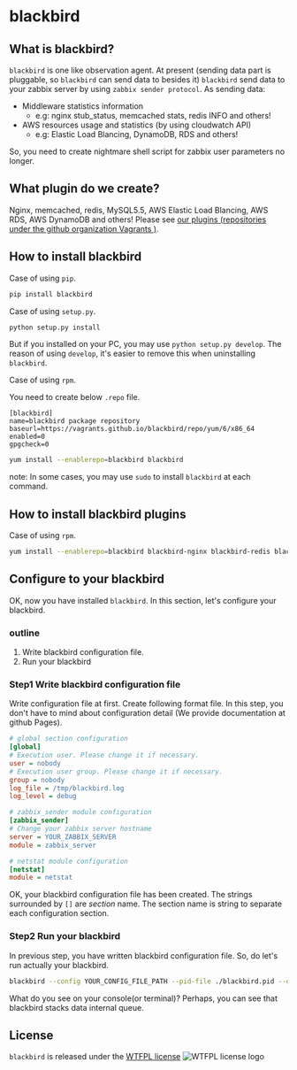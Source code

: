 blackbird
=========

What is blackbird?
------------------

`blackbird` is one like observation agent.
At present \(sending data part is pluggable, so `blackbird` can send data to besides it\)
`blackbird` send data to your zabbix server by using `zabbix sender protocol`.
As sending data:

* Middleware statistics information
    + e.g: nginx stub_status, memcached stats, redis INFO and others!
* AWS resources usage and statistics \(by using cloudwatch API\)
    + e.g: Elastic Load Blancing, DynamoDB, RDS and others!

So, you need to create nightmare shell script for zabbix user parameters no longer.


What plugin do we create?
-------------------------

Nginx, memcached, redis, MySQL5.5, AWS Elastic Load Blancing, AWS RDS, AWS DynamoDB and others!
Please see [our plugins \(repositories under the github organization Vagrants \)](https://github.com/Vagrants).


How to install blackbird
------------------------

Case of using `pip`.

```bash
pip install blackbird
```


Case of using `setup.py`.
```bash
python setup.py install
```
But if you installed on your PC, you may use `python setup.py develop`.
The reason of using `develop`, it's easier to remove this when uninstalling `blackbird`.


Case of using `rpm`.

You need to create below `.repo` file.

```repo
[blackbird]
name=blackbird package repository
baseurl=https://vagrants.github.io/blackbird/repo/yum/6/x86_64
enabled=0
gpgcheck=0
```

```bash
yum install --enablerepo=blackbird blackbird
```

note: In some cases, you may use `sudo` to install `blackbird` at each command.


How to install blackbird plugins
--------------------------------

Case of using `rpm`.
```bash
yum install --enablerepo=blackbird blackbird-nginx blackbird-redis blackbird-memcached
```


Configure to your blackbird
---------------------------

OK, now you have installed `blackbird`.
In this section, let's configure your blackbird.

### outline

1. Write blackbird configuration file.
2. Run your blackbird

### Step1 Write blackbird configuration file

Write configuration file at first.
Create following format file.
In this step, you don't have to mind about configuration detail \(We provide documentation at github Pages\).

```ini
# global section configuration
[global]
# Execution user. Please change it if necessary.
user = nobody
# Execution user group. Please change it if necessary.
group = nobody
log_file = /tmp/blackbird.log
log_level = debug

# zabbix_sender module configuration
[zabbix_sender]
# Change your zabbix server hostname
server = YOUR_ZABBIX_SERVER
module = zabbix_server

# netstat module configuration
[netstat]
module = netstat
```

OK, your blackbird configuration file has been created.
The strings surrounded by `[]` are *section* name.
The section name is string to separate each configuration section.

### Step2 Run your blackbird
In previous step, you have written blackbird configuration file.
So, do let's run actually your blackbird.

```bash
blackbird --config YOUR_CONFIG_FILE_PATH --pid-file ./blackbird.pid --debug-mode
```

What do you see on your console\(or terminal\)?
Perhaps, you can see that blackbird stacks data internal queue.


License
-------

`blackbird` is released under the [WTFPL license](http://www.wtfpl.net/) ![WTFPL license logo](http://www.wtfpl.net/wp-content/uploads/2012/12/wtfpl-badge-4.png)
